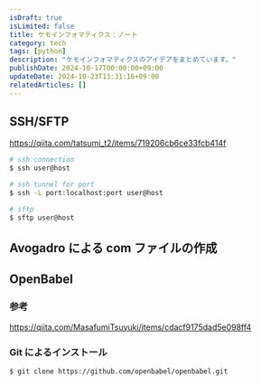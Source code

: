 ```yaml
---
isDraft: true
isLimited: false
title: ケモインフォマティクス：ノート
category: tech
tags: [python]
description: "ケモインフォマティクスのアイデアをまとめています。"
publishDate: 2024-10-17T00:00:00+09:00
updateDate: 2024-10-23T13:31:16+09:00
relatedArticles: []
---
```


## SSH/SFTP

https://qiita.com/tatsumi_t2/items/719206cb6ce33fcb414f

```bash
# ssh connection
$ ssh user@host

# ssh tunnel for port
$ ssh -L port:localhost:port user@host

# sftp
$ sftp user@host
```

## Avogadro による com ファイルの作成

## OpenBabel

### 参考

https://qiita.com/MasafumiTsuyuki/items/cdacf9175dad5e098ff4

### Git によるインストール

```bash:Install
$ git clone https://github.com/openbabel/openbabel.git
```